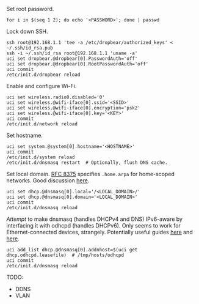 Set root password.
```
for i in $(seq 1 2); do echo '<PASSWORD>'; done | passwd
```

Lock down SSH.
```
ssh root@192.168.1.1 'tee -a /etc/dropbear/authorized_keys' < ~/.ssh/id_rsa.pub
ssh -i ~/.ssh/id_rsa root@192.168.1.1 'uname -a'
uci set dropbear.@dropbear[0].PasswordAuth='off'
uci set dropbear.@dropbear[0].RootPasswordAuth='off'
uci commit
/etc/init.d/dropbear reload
```

Enable and configure Wi-Fi.
```
uci set wireless.radio0.disabled='0'
uci set wireless.@wifi-iface[0].ssid='<SSID>'
uci set wireless.@wifi-iface[0].encryption='psk2'
uci set wireless.@wifi-iface[0].key='<KEY>'
uci commit
/etc/init.d/network reload
```

Set hostname.
```
uci set system.@system[0].hostname='<HOSTNAME>'
uci commit
/etc/init.d/system reload
/etc/init.d/dnsmasq restart  # Optionally, flush DNS cache.
```

Set local domain. [RFC 8375](https://tools.ietf.org/html/rfc8375) specifies `.home.arpa` for home-scoped networks. Good discussion [here](https://unix.stackexchange.com/a/92517).
```
uci set dhcp.@dnsmasq[0].local='/<LOCAL_DOMAIN>/'
uci set dhcp.@dnsmasq[0].domain='<LOCAL_DOMAIN>'
uci commit
/etc/init.d/dnsmasq reload
```

_Attempt_ to make dnsmasq (handles DHCPv4 and DNS) IPv6-aware by interfacing it with odhcpd (handles DHCPv6). Only seems to work for Ethernet-connected devices, strangely. Potentially useful guides [here](https://superuser.com/a/1248857) and [here](https://openwrt.org/docs/guide-user/network/ipv6/ipv6.dns).
```
uci add_list dhcp.@dnsmasq[0].addnhost=$(uci get dhcp.odhcpd.leasefile)  # /tmp/hosts/odhcpd
uci commit
/etc/init.d/dnsmasq reload
```

TODO:
- DDNS
- VLAN
